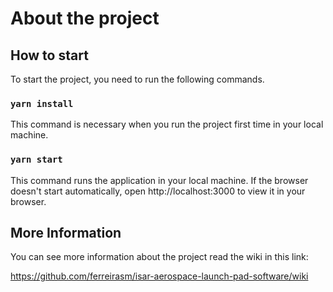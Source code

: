 # About the project

## How to start
To start the project, you need to run the following commands.

### `yarn install`
This command is necessary when you run the project first time in your local machine.

### `yarn start`
This command runs the application in your local machine. If the browser doesn't start automatically, open http://localhost:3000 to view it in your browser.

## More Information
You can see more information about the project read the wiki in this link:

https://github.com/ferreirasm/isar-aerospace-launch-pad-software/wiki
